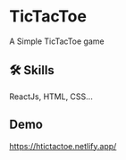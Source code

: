 
# TicTacToe

A Simple TicTacToe game


## 🛠 Skills
ReactJs, HTML, CSS...


## Demo


https://htictactoe.netlify.app/
